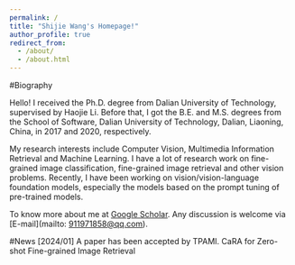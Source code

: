 ```yaml
---
permalink: /
title: "Shijie Wang's Homepage!"
author_profile: true
redirect_from: 
  - /about/
  - /about.html
---
```


#Biography

Hello! I received the Ph.D. degree from Dalian University of Technology, supervised by Haojie Li. Before that, I got the B.E. and M.S. degrees from the School of Software, Dalian University of Technology, Dalian, Liaoning, China, in 2017 and 2020, respectively.

My research interests include Computer Vision, Multimedia Information Retrieval and Machine Learning. I have a lot of research work on fine-grained image classification, fine-grained image retrieval and other vision problems. Recently, I have been working on vision/vision-language foundation models, especially the models based on the prompt tuning of pre-trained models.

To know more about me at [Google Scholar](https://scholar.google.com/citations?user=XLziKuQAAAAJ&hl=en). Any discussion is welcome via [E-mail](mailto: 911971858@qq.com).

#News
\[2024/01\] A paper has been accepted by TPAMI. CaRA for Zero-shot Fine-grained Image Retrieval

